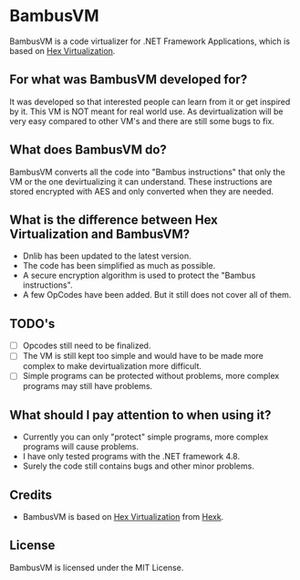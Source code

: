 # BambusVM
BambusVM is a code virtualizer for .NET Framework Applications, which is based on <a href="https://github.com/hexck/Hex-Virtualization">Hex Virtualization</a>.

## For what was BambusVM developed for?
It was developed so that interested people can learn from it or get inspired by it. This VM is NOT meant for real world use. As devirtualization will be very easy compared to other VM's and there are still some bugs to fix.

## What does BambusVM do?
BambusVM converts all the code into "Bambus instructions" that only the VM or the one devirtualizing it can understand. These instructions are stored encrypted with AES and only converted when they are needed.

## What is the difference between Hex Virtualization and BambusVM?
- Dnlib has been updated to the latest version.
- The code has been simplified as much as possible.
- A secure encryption algorithm is used to protect the "Bambus instructions".
- A few OpCodes have been added. But it still does not cover all of them.

## TODO's
- [ ] Opcodes still need to be finalized.
- [ ] The VM is still kept too simple and would have to be made more complex to make devirtualization more difficult.
- [ ] Simple programs can be protected without problems, more complex programs may still have problems.

## What should I pay attention to when using it?
- Currently you can only "protect" simple programs, more complex programs will cause problems.
- I have only tested programs with the .NET framework 4.8. 
- Surely the code still contains bugs and other minor problems.

## Credits

- BambusVM is based on <a href="https://github.com/hexck/Hex-Virtualization">Hex Virtualization</a> from <a href="https://github.com/hexck">Hexk</a>.

## License
BambusVM is licensed under the MIT License.
